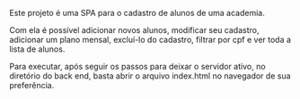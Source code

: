 Este projeto é uma SPA para o cadastro de alunos de uma academia.

Com ela é possível adicionar novos alunos, modificar seu cadastro, adicionar um plano mensal, excluí-lo do cadastro, filtrar por cpf e ver toda a lista de alunos.

Para executar, após seguir os passos para deixar o servidor ativo, no diretório do back end, basta abrir o arquivo index.html no navegador de sua preferência.